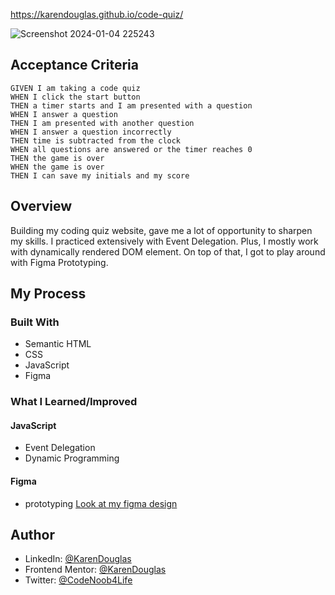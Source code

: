 
https://karendouglas.github.io/code-quiz/

![Screenshot 2024-01-04 225243](https://github.com/KarenDouglas/code-quiz/assets/79128405/a0f90874-22e5-478f-997e-923711d51070)


## Acceptance Criteria

```
GIVEN I am taking a code quiz
WHEN I click the start button
THEN a timer starts and I am presented with a question
WHEN I answer a question
THEN I am presented with another question
WHEN I answer a question incorrectly
THEN time is subtracted from the clock
WHEN all questions are answered or the timer reaches 0
THEN the game is over
WHEN the game is over
THEN I can save my initials and my score
```

## Overview

Building my coding quiz website, gave me a lot of opportunity to sharpen my skills. I practiced extensively with Event Delegation. Plus, I mostly work with dynamically rendered DOM element. On top of that, I got to play around with Figma Prototyping.



## My Process

### Built With
- Semantic HTML
- CSS
- JavaScript
- Figma

### What I Learned/Improved
#### JavaScript
- Event Delegation
- Dynamic Programming

#### Figma
- prototyping
[Look at my figma design](./docs/design.md)







## Author

- LinkedIn: [@KarenDouglas](https://www.linkedin.com/in/karen-douglas-344974246/)
- Frontend Mentor: [@KarenDouglas](https://www.frontendmentor.io/profile/KarenDouglas)
- Twitter: [@CodeNoob4Life](https://twitter.com/CodeNoob4Life)


